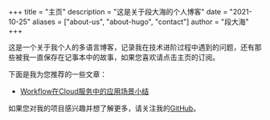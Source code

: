 +++
title = "主页"
description = "这是关于段大海的个人博客"
date = "2021-10-25"
aliases = ["about-us", "about-hugo", "contact"]
author = "段大海"
+++

这是一个关于我个人的多语言博客，记录我在技术进阶过程中遇到的问题，还有那些被我一直保存在记事本中的故事，如果您喜欢请点击主页的订阅。

下面是我为您推荐的一些文章：

* [Workflow在Cloud服务中的应用场景小结](https://duandahai.com/zh-cn/posts/zh/20211106-workflow-actions/)


如果您对我的项目感兴趣并想了解更多，请关注我的[GitHub](https://github.com/vekee)。
